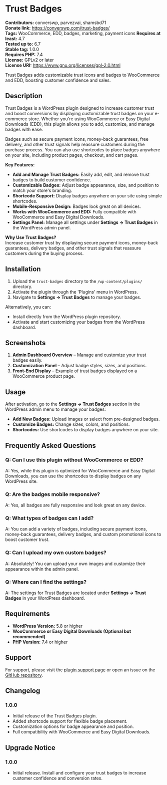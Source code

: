 # Trust Badges

**Contributors:** converswp, parvezvai, shamsbd71  
**Donate link:** https://converswp.com/trust-badges/  
**Tags:** WooCommerce, EDD, badges, marketing, payment icons
**Requires at least:** 4.7  
**Tested up to:** 6.7  
**Stable tag:** 1.0.0  
**Requires PHP:** 7.4  
**License:** GPLv2 or later  
**License URI:** https://www.gnu.org/licenses/gpl-2.0.html  

Trust Badges adds customizable trust icons and badges to WooCommerce and EDD, boosting customer confidence and sales.

## Description

Trust Badges is a WordPress plugin designed to increase customer trust and boost conversions by displaying customizable trust badges on your e-commerce store. Whether you're using WooCommerce or Easy Digital Downloads (EDD), this plugin allows you to add, customize, and manage badges with ease. 

Badges such as secure payment icons, money-back guarantees, free delivery, and other trust signals help reassure customers during the purchase process. You can also use shortcodes to place badges anywhere on your site, including product pages, checkout, and cart pages.

**Key Features:**
- **Add and Manage Trust Badges:** Easily add, edit, and remove trust badges to build customer confidence.
- **Customizable Badges:** Adjust badge appearance, size, and position to match your store's branding.
- **Shortcode Support:** Display badges anywhere on your site using simple shortcodes.
- **Mobile-Responsive Design:** Badges look great on all devices.
- **Works with WooCommerce and EDD:** Fully compatible with WooCommerce and Easy Digital Downloads.
- **Settings Panel:** Manage all settings under **Settings -> Trust Badges** in the WordPress admin panel.

**Why Use Trust Badges?**  
Increase customer trust by displaying secure payment icons, money-back guarantees, delivery badges, and other trust signals that reassure customers during the buying process.

## Installation

1. Upload the `trust-badges` directory to the `/wp-content/plugins/` directory.
2. Activate the plugin through the 'Plugins' menu in WordPress.
3. Navigate to **Settings -> Trust Badges** to manage your badges.

Alternatively, you can:
- Install directly from the WordPress plugin repository.
- Activate and start customizing your badges from the WordPress dashboard.

## Screenshots

1. **Admin Dashboard Overview** – Manage and customize your trust badges easily.
2. **Customization Panel** – Adjust badge styles, sizes, and positions.
3. **Front-End Display** – Example of trust badges displayed on a WooCommerce product page.

## Usage

After activation, go to the **Settings -> Trust Badges** section in the WordPress admin menu to manage your badges:
- **Add New Badges:** Upload images or select from pre-designed badges.
- **Customize Badges:** Change sizes, colors, and positions.
- **Shortcodes:** Use shortcodes to display badges anywhere on your site.

## Frequently Asked Questions

### Q: Can I use this plugin without WooCommerce or EDD?  
A: Yes, while this plugin is optimized for WooCommerce and Easy Digital Downloads, you can use the shortcodes to display badges on any WordPress site.

### Q: Are the badges mobile responsive?  
A: Yes, all badges are fully responsive and look great on any device.

### Q: What types of badges can I add?  
A: You can add a variety of badges, including secure payment icons, money-back guarantees, delivery badges, and custom promotional icons to boost customer trust.

### Q: Can I upload my own custom badges?  
A: Absolutely! You can upload your own images and customize their appearance within the admin panel.

### Q: Where can I find the settings?  
A: The settings for Trust Badges are located under **Settings -> Trust Badges** in your WordPress dashboard.

## Requirements

- **WordPress Version:** 5.8 or higher  
- **WooCommerce or Easy Digital Downloads (Optional but recommended)**  
- **PHP Version:** 7.4 or higher  

## Support

For support, please visit the [plugin support page](https://converswp.com/trust-badges/) or open an issue on the [GitHub repository](https://github.com/your-repo/trust-badges).

## Changelog

### 1.0.0
- Initial release of the Trust Badges plugin.
- Added shortcode support for flexible badge placement.
- Customization options for badge appearance and position.
- Full compatibility with WooCommerce and Easy Digital Downloads.

## Upgrade Notice

### 1.0.0
- Initial release. Install and configure your trust badges to increase customer confidence and conversion rates.
